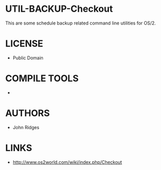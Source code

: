 # UTIL-BACKUP-Checkout
This are some schedule backup related command line utilities for OS/2.

LICENSE
===============
* Public Domain

COMPILE TOOLS
===============
* 
 
AUTHORS
===============
* John Ridges

LINKS
===============
* http://www.os2world.com/wiki/index.php/Checkout
